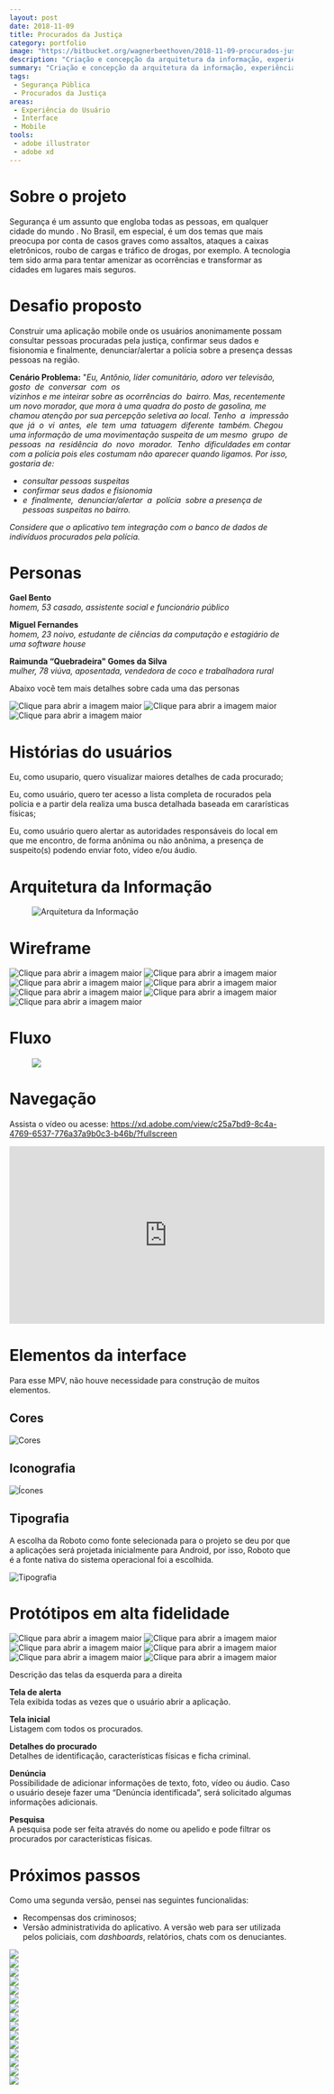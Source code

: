 ```yaml
---
layout: post
date: 2018-11-09
title: Procurados da Justiça
category: portfolio
image: "https://bitbucket.org/wagnerbeethoven/2018-11-09-procurados-justica/raw/1cd211260cc87df49a402ea58d5f3d12ce36a31d//procurados-behance.jpg"
description: "Criação e concepção da arquitetura da informação, experiência do usuário, design system para o aplicativo mobile Procurados da Justiça"
summary: "Criação e concepção da arquitetura da informação, experiência do usuário, design system para o aplicativo mobile"
tags:
 - Segurança Pública
 - Procurados da Justiça
areas:
 - Experiência do Usuário
 - Interface
 - Mobile
tools:
 - adobe illustrator
 - adobe xd
---
```


# Sobre o projeto

Segurança é um assunto que engloba todas as pessoas, em qualquer cidade do mundo . No Brasil, em especial, é um dos temas que mais preocupa por conta de casos graves como assaltos, ataques a caixas eletrônicos, roubo de cargas e tráfico de drogas, por exemplo. A tecnologia tem sido arma para tentar amenizar as ocorrências e transformar as cidades em lugares mais seguros.

# Desafio proposto

Construir uma aplicação mobile onde os usuários anonimamente possam consultar pessoas procuradas pela justiça, confirmar seus dados e fisionomia e finalmente, denunciar/alertar a polícia sobre a presença dessas pessoas na região.

**Cenário Problema​​:** ​"*Eu, Antônio, líder comunitário, adoro ver televisão, gosto  de  conversar  com  os  vizinhos e me inteirar sobre as ocorrências do  bairro.  Mas,  recentemente  um  novo  morador,  que  mora  à  uma  quadra do posto de gasolina, me chamou atenção por sua percepção seletiva ao local. Tenho  a  impressão  que  já  o  vi  antes,  ele  tem  uma  tatuagem  diferente  também.  Chegou  uma  informação  de  uma  movimentação  suspeita  de  um mesmo  grupo  de  pessoas  na  residência  do  novo  morador.  Tenho  dificuldades  em  contar  com  a  polícia  pois  eles  costumam  não  aparecer quando ligamos. Por isso, gostaria de:*

- *consultar pessoas suspeitas*
- *confirmar seus dados e fisionomia*
- *e  finalmente,  denunciar/alertar  a  polícia  sobre a presença de pessoas suspeitas no bairro.*

*Considere que o aplicativo tem integração com o banco de dados de indivíduos procurados pela polícia.*
# Personas
**Gael Bento**  
*homem, 53 casado, assistente social e funcionário público*

**Miguel Fernandes**  
*homem, 23 noivo, estudante de ciências da computação e estagiário de uma software house*

**Raimunda “Quebradeira" Gomes da Silva**  
*mulher, 78 viúva, aposentada, vendedora de coco e trabalhadora rural*

Abaixo você tem mais detalhes sobre cada uma das personas

<div class="row">
    <img class="col-12 col-md-4 mx-auto rounded" data-toggle="modal" data-target="#pj-1" title="Clique para abrir a imagem maior" src="https://bitbucket.org/wagnerbeethoven/2018-11-09-procurados-justica/raw/1cd211260cc87df49a402ea58d5f3d12ce36a31d//persona-1.jpg" >
    <img class="col-12 col-md-4 mx-auto rounded" data-toggle="modal" data-target="#pj-2" title="Clique para abrir a imagem maior" src="https://bitbucket.org/wagnerbeethoven/2018-11-09-procurados-justica/raw/1cd211260cc87df49a402ea58d5f3d12ce36a31d//persona-2.jpg" >
    <img class="col-12 col-md-4 mx-auto rounded" data-toggle="modal" data-target="#pj-3" title="Clique para abrir a imagem maior" src="https://bitbucket.org/wagnerbeethoven/2018-11-09-procurados-justica/raw/1cd211260cc87df49a402ea58d5f3d12ce36a31d//persona-3.jpg" >
</div>

# Histórias do usuários

Eu, como usupario, quero visualizar maiores detalhes de cada procurado;

Eu, como usuário, quero ter acesso a lista completa de rocurados pela polícia e a partir dela realiza uma busca detalhada baseada em cararísticas físicas;

Eu, como usuário quero alertar as autoridades responsáveis do local em que me encontro, de forma anônima ou não anônima, a presença de suspeito(s) podendo enviar foto, vídeo e/ou áudio.

# Arquitetura da Informação

<figure><img src="https://bitbucket.org/wagnerbeethoven/2018-11-09-procurados-justica/raw/1cd211260cc87df49a402ea58d5f3d12ce36a31d//procurados-fluxo.png" alt="Arquitetura da Informação"></figure>

# Wireframe

<div class="row my-5">
    <img data-toggle="modal" data-target="#pj-4" class="col-12 col-md-2 mx-auto rounded" title="Clique para abrir a imagem maior" src="https://bitbucket.org/wagnerbeethoven/2018-11-09-procurados-justica/raw/1cd211260cc87df49a402ea58d5f3d12ce36a31d//android-mobile-1.png">
    <img data-toggle="modal" data-target="#pj-5" class="col-12 col-md-2 mx-auto rounded" title="Clique para abrir a imagem maior" src="https://bitbucket.org/wagnerbeethoven/2018-11-09-procurados-justica/raw/1cd211260cc87df49a402ea58d5f3d12ce36a31d//android-mobile-2.png">
    <img data-toggle="modal" data-target="#pj-6" class="col-12 col-md-2 mx-auto rounded" title="Clique para abrir a imagem maior" src="https://bitbucket.org/wagnerbeethoven/2018-11-09-procurados-justica/raw/1cd211260cc87df49a402ea58d5f3d12ce36a31d//android-mobile-3.png">
    <img data-toggle="modal" data-target="#pj-7" class="col-12 col-md-2 mx-auto rounded" title="Clique para abrir a imagem maior" src="https://bitbucket.org/wagnerbeethoven/2018-11-09-procurados-justica/raw/1cd211260cc87df49a402ea58d5f3d12ce36a31d//android-mobile-4.png">
    <img data-toggle="modal" data-target="#pj-8" class="col-12 col-md-2 mx-auto rounded" title="Clique para abrir a imagem maior" src="https://bitbucket.org/wagnerbeethoven/2018-11-09-procurados-justica/raw/1cd211260cc87df49a402ea58d5f3d12ce36a31d//android-mobile-5.png">
    <img data-toggle="modal" data-target="#pj-9" class="col-12 col-md-2 mx-auto rounded" title="Clique para abrir a imagem maior" src="https://bitbucket.org/wagnerbeethoven/2018-11-09-procurados-justica/raw/1cd211260cc87df49a402ea58d5f3d12ce36a31d//android-mobile-6.png">
    <img data-toggle="modal" data-target="#pj-9" class="col-12 col-md-2 mx-auto rounded" title="Clique para abrir a imagem maior" src="https://bitbucket.org/wagnerbeethoven/2018-11-09-procurados-justica/raw/1cd211260cc87df49a402ea58d5f3d12ce36a31d//android-mobile-6.png">
</div>

# Fluxo

<figure><img src="https://bitbucket.org/wagnerbeethoven/2018-11-09-procurados-justica/raw/1cd211260cc87df49a402ea58d5f3d12ce36a31d//sketch-behance.jpg"></figure>

# Navegação

Assista o vídeo ou acesse: <https://xd.adobe.com/view/c25a7bd9-8c4a-4769-6537-776a37a9b0c3-b46b/?fullscreen>

<div class="iframe-container"><iframe width="560" height="315" src="https://www.youtube.com/embed/LYhl14C7mrY" title="YouTube video player" frameborder="0" allow="accelerometer; autoplay; clipboard-write; encrypted-media; gyroscope; picture-in-picture" allowfullscreen></iframe></div>

# Elementos da interface

Para esse MPV, não houve necessidade para construção de muitos elementos.

## Cores

![Cores](https://bitbucket.org/wagnerbeethoven/2018-11-09-procurados-justica/raw/1cd211260cc87df49a402ea58d5f3d12ce36a31d//procurados-cores.jpg)

## Iconografia

![Ícones](https://bitbucket.org/wagnerbeethoven/2018-11-09-procurados-justica/raw/1cd211260cc87df49a402ea58d5f3d12ce36a31d//procurados-icones.jpg)

## Tipografia

A escolha da Roboto como fonte selecionada para o projeto se deu por que a aplicações será projetada inicialmente para Android, por isso, Roboto que é a fonte nativa do sistema operacional foi a escolhida.

![Tipografia](https://bitbucket.org/wagnerbeethoven/2018-11-09-procurados-justica/raw/1cd211260cc87df49a402ea58d5f3d12ce36a31d//procurados-tipografia.jpg)

# Protótipos em alta fidelidade

<div class="row my-5">
    <img data-toggle="modal" data-target="#pj-10" class="col col-md-2 mx-auto rounded" title="Clique para abrir a imagem maior" src="https://bitbucket.org/wagnerbeethoven/2018-11-09-procurados-justica/raw/1cd211260cc87df49a402ea58d5f3d12ce36a31d//ui-01-tela-inicial.png">
    <img data-toggle="modal" data-target="#pj-11" class="col col-md-2 mx-auto rounded" title="Clique para abrir a imagem maior" src="https://bitbucket.org/wagnerbeethoven/2018-11-09-procurados-justica/raw/1cd211260cc87df49a402ea58d5f3d12ce36a31d//ui-02-procurados.png">
    <img data-toggle="modal" data-target="#pj-12" class="col col-md-2 mx-auto rounded" title="Clique para abrir a imagem maior" src="https://bitbucket.org/wagnerbeethoven/2018-11-09-procurados-justica/raw/1cd211260cc87df49a402ea58d5f3d12ce36a31d//ui-03-detalhes.png">
    <img data-toggle="modal" data-target="#pj-13" class="col col-md-2 mx-auto rounded" title="Clique para abrir a imagem maior" src="https://bitbucket.org/wagnerbeethoven/2018-11-09-procurados-justica/raw/1cd211260cc87df49a402ea58d5f3d12ce36a31d//ui-05-denuncia.png">
    <img data-toggle="modal" data-target="#pj-14" class="col col-md-2 mx-auto rounded" title="Clique para abrir a imagem maior" src="https://bitbucket.org/wagnerbeethoven/2018-11-09-procurados-justica/raw/1cd211260cc87df49a402ea58d5f3d12ce36a31d//ui-06-busca.png">
    <img data-toggle="modal" data-target="#pj-14" class="col col-md-2 mx-auto rounded" title="Clique para abrir a imagem maior" src="https://bitbucket.org/wagnerbeethoven/2018-11-09-procurados-justica/raw/1cd211260cc87df49a402ea58d5f3d12ce36a31d//ui-00-apoio.png">
</div>

Descrição das telas da esquerda para a direita

**Tela de alerta**  
Tela exibida todas as vezes que o usuário abrir a aplicação. 

**Tela inicial**  
Listagem com todos os procurados.

**Detalhes do procurado**  
Detalhes de identificação, características físicas e ficha criminal.

**Denúncia**  
Possibilidade de adicionar informações de texto, foto, vídeo ou áudio. Caso o usuário deseje fazer uma “Denúncia identificada”, será solicitado algumas informações adicionais.

**Pesquisa**  
A pesquisa pode ser feita através do nome ou apelido e pode filtrar os procurados por características físicas.

# Próximos passos

Como uma segunda versão, pensei nas seguintes funcionalidas:

- Recompensas dos criminosos;
- Versão administrativida do aplicativo. A versão web para ser utilizada pelos policiais, com <em lang="en">dashboards</em>, relatórios, chats com os denuciantes.

<!-- PERSONAS -->
<div title="Clique para fechar a janela" class="modal fade" id="pj-1" tabindex="-1" role="dialog" aria-labelledby="pj-1" aria-hidden="true"><div class="modal-dialog modal-image" title="clique para fechar" role="document"><img src="https://bitbucket.org/wagnerbeethoven/2018-11-09-procurados-justica/raw/1cd211260cc87df49a402ea58d5f3d12ce36a31d//persona-1.jpg"></div></div>
<div title="Clique para fechar a janela" class="modal fade" id="pj-2" tabindex="-1" role="dialog" aria-labelledby="pj-2" aria-hidden="true"><div class="modal-dialog modal-image" title="clique para fechar" role="document"><img src="https://bitbucket.org/wagnerbeethoven/2018-11-09-procurados-justica/raw/1cd211260cc87df49a402ea58d5f3d12ce36a31d//persona-2.jpg"></div></div>
<div title="Clique para fechar a janela" class="modal fade" id="pj-3" tabindex="-1" role="dialog" aria-labelledby="pj-3" aria-hidden="true"><div class="modal-dialog modal-image" title="clique para fechar" role="document"><img src="https://bitbucket.org/wagnerbeethoven/2018-11-09-procurados-justica/raw/1cd211260cc87df49a402ea58d5f3d12ce36a31d//persona-3.jpg"></div></div>
<!-- WIREFRAMES -->
<div title="Clique para fechar a janela" class="modal fade" id="pj-4" tabindex="-1" role="dialog" aria-labelledby="pj-4" aria-hidden="true"><div class="modal-dialog modal-image" title="clique para fechar" role="document"><img src="https://bitbucket.org/wagnerbeethoven/2018-11-09-procurados-justica/raw/1cd211260cc87df49a402ea58d5f3d12ce36a31d//android-mobile-1.png"></div></div>
<div title="Clique para fechar a janela" class="modal fade" id="pj-5" tabindex="-1" role="dialog" aria-labelledby="pj-5" aria-hidden="true"><div class="modal-dialog modal-image" title="clique para fechar" role="document"><img src="https://bitbucket.org/wagnerbeethoven/2018-11-09-procurados-justica/raw/1cd211260cc87df49a402ea58d5f3d12ce36a31d//android-mobile-2.png"></div></div>
<div title="Clique para fechar a janela" class="modal fade" id="pj-6" tabindex="-1" role="dialog" aria-labelledby="pj-6" aria-hidden="true"><div class="modal-dialog modal-image" title="clique para fechar" role="document"><img src="https://bitbucket.org/wagnerbeethoven/2018-11-09-procurados-justica/raw/1cd211260cc87df49a402ea58d5f3d12ce36a31d//android-mobile-3.png"></div></div>
<div title="Clique para fechar a janela" class="modal fade" id="pj-7" tabindex="-1" role="dialog" aria-labelledby="pj-7" aria-hidden="true"><div class="modal-dialog modal-image" title="clique para fechar" role="document"><img src="https://bitbucket.org/wagnerbeethoven/2018-11-09-procurados-justica/raw/1cd211260cc87df49a402ea58d5f3d12ce36a31d//android-mobile-4.png"></div></div>
<div title="Clique para fechar a janela" class="modal fade" id="pj-8" tabindex="-1" role="dialog" aria-labelledby="pj-8" aria-hidden="true"><div class="modal-dialog modal-image" title="clique para fechar" role="document"><img src="https://bitbucket.org/wagnerbeethoven/2018-11-09-procurados-justica/raw/1cd211260cc87df49a402ea58d5f3d12ce36a31d//android-mobile-5.png"></div></div>
<div title="Clique para fechar a janela" class="modal fade" id="pj-9" tabindex="-1" role="dialog" aria-labelledby="pj-9" aria-hidden="true"><div class="modal-dialog modal-image" title="clique para fechar" role="document"><img src="https://bitbucket.org/wagnerbeethoven/2018-11-09-procurados-justica/raw/1cd211260cc87df49a402ea58d5f3d12ce36a31d//android-mobile-6.png"></div></div>
<!-- ALTA FIDELIDADE -->
<div title="Clique para fechar a janela" class="modal fade" id="pj-10" tabindex="-1" role="dialog" aria-labelledby="pj-10" aria-hidden="true"><div class="modal-dialog modal-image" title="clique para fechar" role="document"><img src="https://bitbucket.org/wagnerbeethoven/2018-11-09-procurados-justica/raw/1cd211260cc87df49a402ea58d5f3d12ce36a31d//ui-01-tela-inicial.png"></div></div>
<div title="Clique para fechar a janela" class="modal fade" id="pj-11" tabindex="-1" role="dialog" aria-labelledby="pj-11" aria-hidden="true"><div class="modal-dialog modal-image" title="clique para fechar" role="document"><img src="https://bitbucket.org/wagnerbeethoven/2018-11-09-procurados-justica/raw/1cd211260cc87df49a402ea58d5f3d12ce36a31d//ui-02-procurados.png"></div></div>
<div title="Clique para fechar a janela" class="modal fade" id="pj-12" tabindex="-1" role="dialog" aria-labelledby="pj-12" aria-hidden="true"><div class="modal-dialog modal-image" title="clique para fechar" role="document"><img src="https://bitbucket.org/wagnerbeethoven/2018-11-09-procurados-justica/raw/1cd211260cc87df49a402ea58d5f3d12ce36a31d//ui-03-detalhes.png"></div></div>
<div title="Clique para fechar a janela" class="modal fade" id="pj-13" tabindex="-1" role="dialog" aria-labelledby="pj-13" aria-hidden="true"><div class="modal-dialog modal-image" title="clique para fechar" role="document"><img src="https://bitbucket.org/wagnerbeethoven/2018-11-09-procurados-justica/raw/1cd211260cc87df49a402ea58d5f3d12ce36a31d//ui-05-denuncia.png"></div></div>
<div title="Clique para fechar a janela" class="modal fade" id="pj-14" tabindex="-1" role="dialog" aria-labelledby="pj-14" aria-hidden="true"><div class="modal-dialog modal-image" title="clique para fechar" role="document"><img src="https://bitbucket.org/wagnerbeethoven/2018-11-09-procurados-justica/raw/1cd211260cc87df49a402ea58d5f3d12ce36a31d//ui-06-busca.png"></div></div>
<div title="Clique para fechar a janela" class="modal fade" id="pj-14" tabindex="-1" role="dialog" aria-labelledby="pj-14" aria-hidden="true"><div class="modal-dialog modal-image" title="clique para fechar" role="document"><img src="https://bitbucket.org/wagnerbeethoven/2018-11-09-procurados-justica/raw/1cd211260cc87df49a402ea58d5f3d12ce36a31d//ui-00-apoio.png"></div></div>